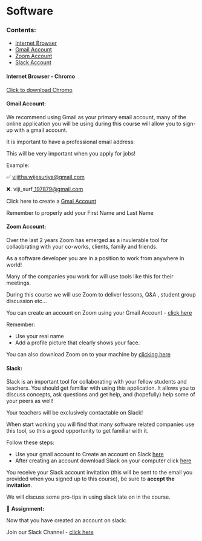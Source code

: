 # Software

### Contents:

* [Internet Browser](software.md#internet-browser-chromo)
* [Gmail Account](software.md#gmail-account)
* [Zoom Account](software.md#zoom-account)
* [Slack Account ](software.md#undefined)

#### Internet Browser - Chromo

[Click to download Chromo](https://www.google.com/chrome/)

#### Gmail Account:

We recommend using Gmail as your primary email account, many of the online application you will be using during this course will allow you to sign-up with a gmail account.

It is important to have a professional email address:

This will be very important when you apply for jobs!

Example:

✅ vijitha.wijesuriya@gmail.com

❌. viji\_surf\_197879@gmail.com

Click here to create a [Gmal Account](https://accounts.google.com/signup/v2/webcreateaccount?hl=en\&flowName=GlifWebSignIn\&flowEntry=SignUp)

Remember to properly add your First Name and Last Name

#### Zoom Account:

Over the last 2 years Zoom has emerged as a invulerable tool for collaobrating with your co-works, clients, family and friends.

As a software developer you are in a position to work from anywhere in world!

Many of the companies you work for will use tools like this for their meetings.

During this course we will use Zoom to deliver lessons, Q\&A , student group discussion etc...

You can create an account on Zoom using your Gmail Account - [click here](https://zoom.us/signup)

Remember:

* Use your real name
* Add a profile picture that clearly shows your face.

You can also download Zoom on to your machine by [clicking here](https://zoom.us/download)

#### Slack:

Slack is an important tool for collaborating with your fellow students and teachers. You should get familiar with using this application. It allows you to discuss concepts, ask questions and get help, and (hopefully) help some of your peers as well!

Your teachers will be exclusively contactable on Slack!

When start working you will find that many software related companies use this tool, so this a good opportunity to get familiar with it.

Follow these steps:

* Use your gmail account to Create an account on Slack [here](https://slack.com/intl/en-gb/get-started#/createnew)
* After creating an account download Slack on your computer click [here](https://slack.com/intl/en-gb/downloads/windows)

You receive your Slack account invitation (this will be sent to the email you provided when you signed up to this course), be sure to **accept the invitation**.

We will discuss some pro-tips in using slack late on in the course.

📣 **Assignment:**

Now that you have created an account on slack:

Join our Slack Channel - [click here](https://join.slack.com/t/viji-com/shared\_invite/zt-ypb3nk6o-tIsvMQZAzVu\~b7PKrcsC7Q)
